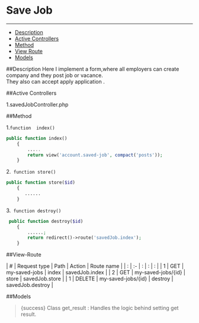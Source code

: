 # Save Job

---

- [Description](#section-1)
- [Active Controllers](#section-1)
- [Method](#section-3)
- [View Route](#section-4)
- [Models](#section-5)

<a name="section-1"></a>

##Description
 Here I implement a form,where all employers can  create  company and they post job or vacance.</br>
 They also can accept  apply application .</br>



<a name="section-2"></a>
##Active Controllers

1.savedJobController.php</br>




<a name="section-3"></a>
##Method

1.`function  index()`


```php
public function index()
    {
        .....
        return view('account.saved-job', compact('posts'));
    }
```    
  

2.` function store()` 
``` php
public function store($id)
    {
       ......
    }
 ``` 

3.` function destroy()` 
``` php
 public function destroy($id)
    {
        ......;
        return redirect()->route('savedJob.index');
    }
``` 




<a name="section-4"></a>

##View-Route

| # | Request type   | Path | Action | Route name |
| : |   :-   |  :  | : | : |
| 1 | GET | my-saved-jobs  | index | savedJob.index |
| 2 | GET | my-saved-jobs/{id}  | store | savedJob.store |
| 1 | DELETE | my-saved-jobs/{id}  | destroy | savedJob.destroy |


<a name="section-5"></a>

##Models
> {success} Class get_result :  Handles the logic behind setting get result.</br>
